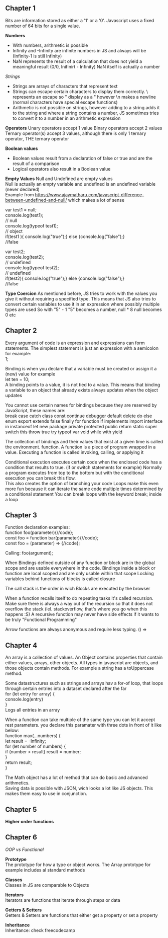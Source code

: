 **Chapter 1**
-
Bits are information stored as either a '1' or a '0'.
Javascript uses a fixed number of 64 bits for a single value.

**Numbers**
- With numbers, arithmetic is possible
- Infinity and -Infinity are infinite numbers in JS and always will be (Infinity-1 is still Infinity)
- NaN represents the result of a calculation that does not yield a meaningful result (0/0, Inifinirt - Infinity) NaN itself is actually a number

*Strings*
- Strings are arrays of characters that represent text
- Strings can escape certain characters to display them correctly. \ represents an escape so \" display as a " however \n makes a newline (normal characters have special escape functions)
- Arithmetic is not possible on strings, however adding to a string adds it to the string and where a string contains a number, JS sometimes tries to convert it to a number in an arithmetic expression

**Operators**
Unary operators accept 1 value
Binary operators accept 2 values
Ternary operator(s) accept 3 values, although there is only 1 ternary operator, THE ternary operator

**Boolean values**
- Boolean values result from a declaration of false or true and are the result of a comparison
- Logical operators also result in a Boolean value

**Empty Values**
Null and Undefined are empty values  
Null is actually an empty variable and undefined is an undefined variable (never declared)  
Example from https://www.ajaymatharu.com/javascript-difference-between-undefined-and-null/ which makes a lot of sense

var test1 = null;  
console.log(test1);  
// null  
console.log(typeof test1);  
// object  
if(test1 ){ console.log("true");} else {console.log("false");}  
//false  

var test2;  
console.log(test2);  
// undefined  
console.log(typeof test2);  
// undefined  
if(test2){ console.log("true");} else {console.log("false");}  
//false  


**Type Coercion**
As mentioned before, JS tries to work with the values you give it without requiring a specified type. This means that JS 
also tries to convert certain variables to use it in an expression where possibly multiple types are used
So with "5" - 1 "5" becomes a number, null * 8 null becomes 0 etc

**Chapter 2**
-
Every argument of code is an expression and expressions can form statements.
The simplest statement is just an expression with a semicolon for example:  
1;  

Binding is when you declare that a variable must be created or assign it a (new) value for example  
let ten = 10;  
A binding points to a value, it is not tied to a value. This means that binding a variable to an object that already exists always updates when the object updates

You cannot use certain names for bindings because they are reserved by JavaScript, these names are:  
break case catch class const continue debugger default
delete do else enum export extends false finally for
function if implements import interface in instanceof let
new package private protected public return static super
switch this throw true try typeof var void while with yield

The collection of bindings and their values that exist at a given time is called the environment.
function. A function is a piece of program wrapped in a value. Executing a function is called invoking, calling, or applying it

Conditional execution executes certain code when the enclosed code has a condition that results to true.
(if or switch statements for example)
Normally a program executes from top to the bottom but with the conditional execution you can break this flow.  
This also creates the option of branching your code
Loops make this even more fun because it can iterate the same code multiple times determined by a conditional statement
You can break loops with the keyword break; inside a loop  

**Chapter 3**
-
Function declaration examples:  
function foo(parameter){//code};  
const foo = function bar(parameter){//code};  
const foo = (parameter) => {//code};  

Calling: foo(argument);  

When Bindings defined outside of any function or block are in the global scope and are usable everywhere in the code.
Bindings inside a block or function are local scoped and are only usable within that scope
Locking variables behind functions of blocks is called closure  

The call stack is the order in wich Blocks are executed by the browser


When a function recalls itself to do repeating tasks it's called recursion.
Make sure there is always a way out of the recursion so that it does not overflow the stack (lel. stackoverflow, that's where you go when this happens :S)
A recursive function may never have side effects if it wants to be truly "Functional Programming"

Arrow functions are always anonymous and require less typing.
() =>  


**Chapter 4**
-
An array is a collection of values.
An Object contains properties that contain either values, arrays, other objects.
All types in javascript are objects, and those objects contain methods.
For example a string has a toUppercase method.

Some datastructures such as strings and arrays hav a for-of loop, that loops through certain entries into a dataset declared after the far   
for (let entry for array) {  
    console.log(entry)  
}  
Logs all entries in an array

When a function can take multiple of the same type you can let it accept rest parameters.
you declare this paramater with three dots in front of it like below:  
function max(...numbers) {  
    let result = -Infinity;  
      for (let number of numbers) {  
        if (number > result) result = number;  
      }  
      return result;  
}  

The Math object has a lot of method that can do basic and advanced arithmetics.  
Saving data is possible with JSON, wich looks a lot like JS objects. This makes them easy to use in conjunction.

**Chapter 5**
-
**Higher order functions**


**Chapter 6**
-
*OOP vs Functional*

**Prototype**  
The prototype for how a type or object works. The Array prototype for example includes al standard methods

**Classes**  
Classes in JS are comparable to Objects

**Iterators**  
Iterators are functions that iterate through steps or data

**Getters & Setters**  
Getters & Setters are functions that either get a property or set a property

**Inheritance**  
Inheritance: check freecodecamp